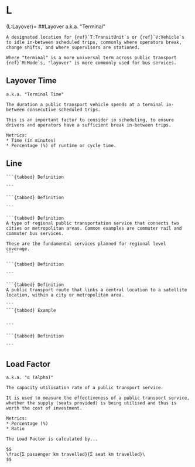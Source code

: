 # L

(L:Layover)=
##Layover
a.k.a. "Terminal"
```{tabbed} Definition
A designated location for {ref}`T:TransitUnit`s or {ref}`V:Vehicle`s to idle in-between scheduled trips, commonly where operators break, change shifts, and where supervisors are stationed.

Where "terminal" is a more universal term across public transport {ref}`M:Mode`s, "layover" is more commonly used for bus services.
```
## Layover Time
```{tabbed} Definition
a.k.a. "Terminal Time"

The duration a public transport vehicle spends at a terminal in-between consecutive scheduled trips.

This is an important factor to consider in scheduling, to ensure drivers and operators have a sufficient break in-between trips.
```
```{tabbed} Application
Metrics:
* Time (in minutes)
* Percentage (%) of runtime or cycle time.
```

## Line
````{dropdown} Branch Line
```{tabbed} Definition

```
````
````{dropdown} Feeder Line
```{tabbed} Definition

```
````
````{dropdown} Intercity Line
```{tabbed} Definition
A type of regional public transportation service that connects two cities or metropolitan areas. Common examples are commuter rail and commuter bus services.

These are the fundamental services planned for regional level coverage.
```
````
````{dropdown} Loop / Circulator
```{tabbed} Definition

```
````
````{dropdown} Radial Line
```{tabbed} Definition
A public transport route that links a central location to a satellite location, within a city or metropolitan area.

```
```{tabbed} Example


```
````
````{dropdown} Trunk Line
```{tabbed} Definition

```
````

## Load Factor
```{tabbed} Definition
a.k.a. "α (alpha)"

The capacity utilisation rate of a public transport service.

It is used to measure the effectiveness of a public transport service, whether the supply (seats provided) is being utilised and thus is worth the cost of investment.
```
```{tabbed} Application
Metrics:
* Percentage (%)
* Ratio

The Load Factor is calculated by...

$$
\frac{Σ passenger km travelled}{Σ seat km travelled}\
$$

```
